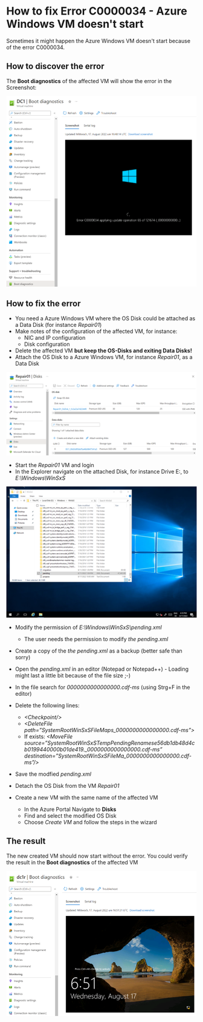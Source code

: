 # How to fix Error C0000034 - Azure Windows VM doesn't start

Sometimes it might happen the Azure Windows VM doesn't start because of the error C0000034.

## How to discover the error
The **Boot diagnostics** of the affected VM will show the error in the Screenshot:

![Boot diagnostics - error C0000034](assets/errorC0000034.png)

## How to fix the error
- You need a Azure Windows VM where the OS Disk could be attached as a Data Disk (for instance *Repair01*)
- Make notes of the configuration of the affected VM, for instance:
  - NIC and IP configuration
  - Disk configuration
- Delete the affected VM **but keep the OS-Disks and exiting Data Disks!**
- Attach the OS Disk to a Azure Windows VM, for instance *Repair01*, as a Data Disk

![Attach Disk](assets/attachDisk2Repair01.png)

- Start the *Repair01* VM and login
- In the Explorer navigate on the attached Disk, for instance Drive E:, to *E:\Windows\WinSxS*

![Pending.xml](assets/pendingxml.png)

- Modify the permission of *E:\Windows\WinSxS\pending.xml*
  - The user needs the permission to modify *the pending.xml*
- Create a copy of the *the pending.xml* as a backup (better safe than sorry)
- Open the *pending.xml* in an editor (Notepad or Notepad++) - Loading might last a little bit because of the file size ;-)
- In the file search for *0000000000000000.cdf-ms* (using Strg+F in the editor)
- Delete the following lines:
  - *\<Checkpoint/\>*
  - *\<DeleteFile path=”SystemRootWinSxSFileMaps_0000000000000000.cdf-ms”\>*
  - If exists: *\<MoveFile source=”SystemRootWinSxSTempPendingRenamese56db1db48d4cb0199440000b01de419._0000000000000000.cdf-ms” destination=”SystemRootWinSxSFileMa_0000000000000000.cdf-ms”/\>*
-  Save the modfied *pending.xml*

- Detach the OS Disk from the VM *Repair01*

- Create a new VM with the same name of the affected VM
  - In the Azure Portal Navigate to **Disks**
  - Find and select the modified OS Disk
  - Choose *Create VM* and follow the steps in the wizard

## The result
The new created VM should now start without the error.
You could verify the result in the **Boot diagnostics** of the affected VM 

![Repaired VM](assets/repairedDC1.png)
